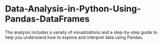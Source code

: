 # Data-Analysis-in-Python-Using-Pandas-DataFrames
The analysis includes a variety of visualizations and a step-by-step guide to help you understand how to explore and interpret data using Pandas.
